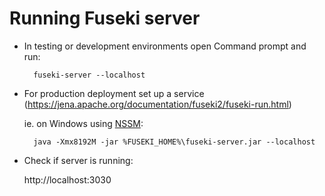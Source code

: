 # Running Fuseki server #

* In testing or development environments open Command prompt and run:
    
        fuseki-server --localhost

* For production deployment set up a service (https://jena.apache.org/documentation/fuseki2/fuseki-run.html)
   
    ie. on Windows using [NSSM](https://nssm.cc/):
     
        java -Xmx8192M -jar %FUSEKI_HOME%\fuseki-server.jar --localhost
   
* Check if server is running:
    
    http://localhost:3030